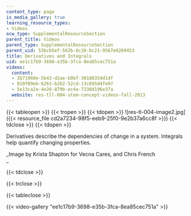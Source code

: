 ```yaml
---
content_type: page
is_media_gallery: true
learning_resource_types:
- Videos
ocw_type: SupplementalResourceSection
parent_title: Videos
parent_type: SupplementalResourceSection
parent_uid: 53bcb5ef-562b-8c20-bc21-9567e0269453
title: Derivatives and Integrals
uid: ee1c17b9-3698-e35b-3fca-8ea85cec751a
videos:
  content:
  - 2b71960e-5b43-d2ae-b9bf-30108354d14f
  - 010f09eb-6263-b262-52cd-13c695d4fe97
  - 5e13ca2a-4e20-879b-ec4a-7236d196e37a
  website: res-tll-004-stem-concept-videos-fall-2013
---
```


{{< tableopen >}}
{{< tropen >}}
{{< tdopen >}}
![res-tl-004-image2.jpg]({{< resource_file cd2a7234-98f5-eeb9-25f0-9e2b37a6cc8f >}})
{{< tdclose >}}
{{< tdopen >}}


Derivatives describe the dependencies of change in a system. Integrals help quantify changing properties.

_Image by Krista Shapton for Vecna Cares, and Chris French  
_


{{< tdclose >}}

{{< trclose >}}

{{< tableclose >}}

{{< video-gallery "ee1c17b9-3698-e35b-3fca-8ea85cec751a" >}}

